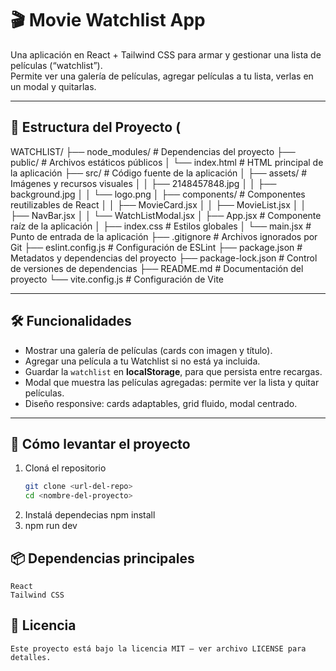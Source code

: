# 🎬 Movie Watchlist App

Una aplicación en React + Tailwind CSS para armar y gestionar una lista de películas (“watchlist”).  
Permite ver una galería de películas, agregar películas a tu lista, verlas en un modal y quitarlas.

---

## 📁 Estructura del Proyecto (
WATCHLIST/
├── node_modules/           # Dependencias del proyecto
├── public/                 # Archivos estáticos públicos
│   └── index.html          # HTML principal de la aplicación
├── src/                    # Código fuente de la aplicación
│   ├── assets/             # Imágenes y recursos visuales
│   │   ├── 2148457848.jpg
│   │   ├── background.jpg
│   │   └── logo.png
│   ├── components/         # Componentes reutilizables de React
│   │   ├── MovieCard.jsx
│   │   ├── MovieList.jsx
│   │   ├── NavBar.jsx
│   │   └── WatchListModal.jsx
│   ├── App.jsx             # Componente raíz de la aplicación
│   ├── index.css           # Estilos globales
│   └── main.jsx            # Punto de entrada de la aplicación
├── .gitignore              # Archivos ignorados por Git
├── eslint.config.js        # Configuración de ESLint
├── package.json            # Metadatos y dependencias del proyecto
├── package-lock.json       # Control de versiones de dependencias
├── README.md               # Documentación del proyecto
└── vite.config.js          # Configuración de Vite

---

## 🛠 Funcionalidades

- Mostrar una galería de películas (cards con imagen y título).  
- Agregar una película a tu Watchlist si no está ya incluida.  
- Guardar la `watchlist` en **localStorage**, para que persista entre recargas.  
- Modal que muestra las películas agregadas: permite ver la lista y quitar películas.  
- Diseño responsive: cards adaptables, grid fluido, modal centrado.

---

## 🚀 Cómo levantar el proyecto

1. Cloná el repositorio  
   ```bash
   git clone <url-del-repo>
   cd <nombre-del-proyecto>
2. Instalá dependecias
   npm install
3. npm run dev

## 📦 Dependencias principales
    React
    Tailwind CSS   
## 📝 Licencia
    Este proyecto está bajo la licencia MIT — ver archivo LICENSE para detalles.
